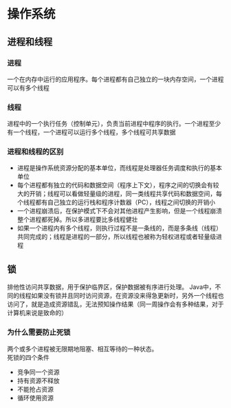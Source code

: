 # 操作系统

## 进程和线程

### 进程
一个在内存中运行的应用程序。每个进程都有自己独立的一块内存空间，一个进程可以有多个线程

### 线程
进程中的一个执行任务（控制单元），负责当前进程中程序的执行。一个进程至少有一个线程，一个进程可以运行多个线程，多个线程可共享数据

### 进程和线程的区别
- 进程是操作系统资源分配的基本单位，而线程是处理器任务调度和执行的基本单位
- 每个进程都有独立的代码和数据空间（程序上下文），程序之间的切换会有较大的开销；线程可以看做轻量级的进程，同一类线程共享代码和数据空间，每个线程都有自己独立的运行栈和程序计数器（PC），线程之间切换的开销小
- 一个进程崩溃后，在保护模式下不会对其他进程产生影响，但是一个线程崩溃整个进程都死掉。所以多进程要比多线程健壮
- 如果一个进程内有多个线程，则执行过程不是一条线的，而是多条线（线程）共同完成的；线程是进程的一部分，所以线程也被称为轻权进程或者轻量级进程

## 锁
排他性访问共享数据，用于保护临界区，保护数据被有序进行处理。
Java中，不同的线程如果没有锁并且同时访问资源，在资源没来得急更新时，另外一个线程也访问了，就是造成资源错乱，无法预知操作结果（同一周操作会有多种结果，对于计算机来说是致命的）

### 为什么需要防止死锁
两个或多个进程被无限期地阻塞、相互等待的一种状态。      
死锁的四个条件
- 竞争同一个资源
- 持有资源不释放
- 不能抢占资源
- 循环使用资源
